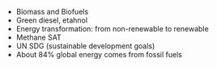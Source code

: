 - Biomass and Biofuels
- Green diesel, etahnol
- Energy transformation: from non-renewable to renewable
- Methane SAT
- UN SDG (sustainable development goals)
- About 84% global energy comes from fossil fuels